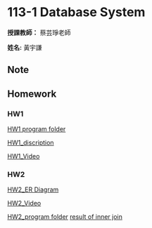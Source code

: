 # 113-1 Database System

**授課教師：** 蔡芸琤老師

**姓名:** 黃宇謙

## Note

## Homework

### HW1

[HW1 program folder](https://github.com/ArthurArthurArthur0817/Database-System/tree/main/HW1)

[HW1_discription](https://github.com/ArthurArthurArthur0817/Database-System/blob/main/HW1/Homework%201.pdf)

[HW1_Video](https://youtu.be/D8i0SQLk45Y)

### HW2

[HW2_ER Diagram](https://github.com/ArthurArthurArthur0817/Database-System/blob/main/HW2/Entity%20Relationship%20Diagram%20.png)

[HW2_Video](https://youtu.be/riVM1c_Aydc?si=mxW6XBEI785M_MpB)

[HW2_program folder](https://github.com/ArthurArthurArthur0817/Database-System/tree/main/HW2)
[result of inner join](https://github.com/ArthurArthurArthur0817/Database-System/blob/main/HW2/inner_join.png)
